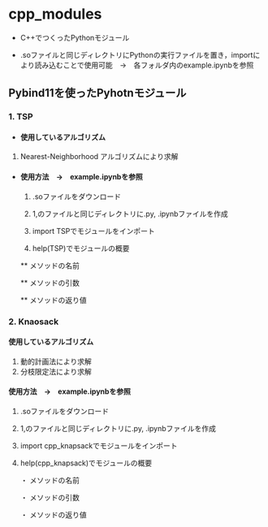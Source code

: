 # cpp_modules
* C++でつくったPythonモジュール

* .soファイルと同じディレクトリにPythonの実行ファイルを置き，importにより読み込むことで使用可能　→　各フォルダ内のexample.ipynbを参照

## Pybind11を使ったPyhotnモジュール
### 1. TSP
* #### 使用しているアルゴリズム
1. Nearest-Neighborhood アルゴリズムにより求解

* #### 使用方法　→　example.ipynbを参照
	1. .soファイルをダウンロード

 	2. 1,のファイルと同じディレクトリに.py, .ipynbファイルを作成

 	3. import TSPでモジュールをインポート

 	4. help(TSP)でモジュールの概要
	
 	** メソッドの名前  
		
   	** メソッドの引数  
	
  	** メソッドの返り値  

### 2. Knaosack
#### 使用しているアルゴリズム
1. 動的計画法により求解
2. 分枝限定法により求解

#### 使用方法　→　example.ipynbを参照
1. .soファイルをダウンロード

2. 1,のファイルと同じディレクトリに.py, .ipynbファイルを作成

3. import cpp_knapsackでモジュールをインポート

4. help(cpp_knapsack)でモジュールの概要

   ・ メソッドの名前
  
   ・ メソッドの引数
  
   ・ メソッドの返り値
  
